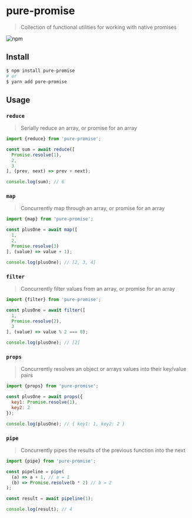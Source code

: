 # pure-promise

> Collection of functional utilities for working with native promises

![npm](https://img.shields.io/npm/v/pure-promise.svg)

## Install

```sh
$ npm install pure-promise
# or
$ yarn add pure-promise
```

## Usage

### `reduce`

> Serially reduce an array, or promise for an array

```js
import {reduce} from 'pure-promise';

const sum = await reduce([
  Promise.resolve(1),
  2,
  3
], (prev, next) => prev + next);

console.log(sum); // 6 
```

### `map`

> Concurrently map through an array, or promise for an array

```js
import {map} from 'pure-promise';

const plusOne = await map([
  1,
  2,
  Promise.resolve(3)
], (value) => value + 1);

console.log(plusOne); // [2, 3, 4]
```

### `filter`

> Concurrently filter values from an array, or promise for an array

```js
import {filter} from 'pure-promise';

const plusOne = await filter([
  1,
  Promise.resolve(2),
  3
], (value) => value % 2 === 0);

console.log(plusOne); // [2]
```

### `props`

> Concurrently resolves an object or arrays values into their key/value pairs

```js
import {props} from 'pure-promise';

const plusOne = await props({
  key1: Promise.resolve(1),
  key2: 2
});

console.log(plusOne); // { key1: 1, key2: 2 }
```

### `pipe`

> Concurrently pipes the results of the previous function into the next

```js
import {pipe} from 'pure-promise';

const pipeline = pipe(
  (a) => a + 1, // a = 1
  (b) => Promise.resolve(b * 2) // b = 2
);

const result = await pipeline(1);

console.log(result); // 4
```
